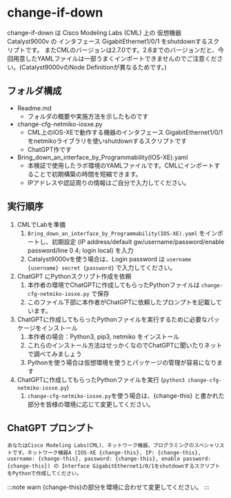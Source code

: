# change-if-down

change-if-down は Cisco Modeling Labs (CML) 上の
仮想機器 Catalyst9000v の インタフェース GigabitEthernet1/0/1 をshutdownするスクリプトです。
またCMLのバージョンは2.7.0です。2.6までのバージョンだと、今回用意したYAMLファイルは一部うまくインポートできませんのでご注意ください。(Catalyst9000vのNode Definitionが異なるためです。)

## フォルダ構成
- Readme.md
  - フォルダの概要や実施方法を示したものです
- change-cfg-netmiko-iosxe.py
  - CML上のIOS-XEで動作する機器のインタフェース GigabitEthernet1/0/1をnetmikoライブラリを使いshutdownするスクリプトです
  - ChatGPT作です
- Bring_down_an_interface_by_Programmability(IOS-XE).yaml
  - 本検証で使用したラボ環境のYAMLファイルです。CMLにインポートすることで初期構築の時間を短縮できます。
  - IPアドレスや認証周りの情報はご自分で入力してください。

## 実行順序
1. CMLでLabを準備
   1. ```Bring_down_an_interface_by_Programmability(IOS-XE).yaml``` をインポートし、初期設定 (IP address/default gw/username/password/enable password/line 0 4; login local) を入力
   2. Catalyst9000vを使う場合は、Login password は ```username {username} secret {password}``` で入力してください。
2. ChatGPT にPythonスクリプト作成を依頼
   1. 本作者の環境でChatGPTに作成してもらったPythonファイルは ```change-cfg-netmiko-iosxe.py``` で保存
   2. このファイル下部に本作者がChatGPTに依頼したプロンプトを記載しています。
3. ChatGPTに作成してもらったPythonファイルを実行するために必要なパッケージをインストール
   1. 本作者の場合：Python3, pip3, netmiko をインストール
   2. これらのインストール方法はせっかくなのでChatGPTに聞いたりネットで調べてみましょう
   3. Pythonを使う場合は仮想環境を使うとパッケージの管理が容易になります
4. ChatGPTに作成してもらったPythonファイルを実行 (```python3 change-cfg-netmiko-iosxe.py```)
   1. ```change-cfg-netmiko-iosxe.py```を使う場合は、{change-this} と書かれた部分を皆様の環境に応じて変更してください。

## ChatGPT プロンプト
```
あなたはCisco Modeling Labs(CML)、ネットワーク機器、プログラミングのスペシャリストです。ネットワーク機器A (IOS-XE {change-this}, IP: {change-this}, username: {change-this}, password: {change-this}, enable password: {change-this}) の Interface GigabitEthernet1/0/1をshutdownするスクリプトをPythonで作成してください。
```

:::note warn
{change-this}の部分を環境に合わせて変更してください。
:::